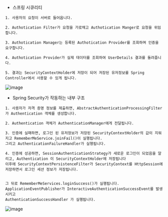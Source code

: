 * 스프링 시큐리티
```
1. 사용자의 요청이 서버로 들어옵니다.

2. Authotication Filter가 요청을 가로채고 Authotication Manger로 요청을 위임합니다.

3. Authotication Manager는 등록된 Authotication Provider를 조회하며 인증을 요구합니다. 

4. Authotication Provider가 실제 데이터를 조회하여 UserDetails 결과를 돌려줍니다.

5. 결과는 SecurityContextHolder에 저장이 되어 저장된 유저정보를 Spring Controller에서 사용할 수 있게 됩니다.
```
![image](https://github.com/user-attachments/assets/855384ae-3578-4fe3-9f3b-25766d144cfc)

* Spring Security가 작동하는 내부 구조
```
1. 사용자가 자격 증명 정보를 제출하면, AbstractAuthenticationProcessingFilter가 Authentication 객체를 생성합니다.

2. Authentication 객체가 AuthenticationManager에게 전달됩니다.

3. 인증에 실패하면, 로그인 된 유저정보가 저장된 SecurityContextHolder의 값이 지워지고 RememberMeService.joinFail()이 실행됩니다.
그리고 AuthenticationFailureHandler가 실행됩니다.

4. 인증에 성공하면, SessionAuthenticationStrategy가 새로운 로그인이 되었음을 알리고, Authentication 이 SecurityContextHolder에 저장됩니다
이후에 SecurityContextPersistenceFilter가 SecurityContext를 HttpSession에 저장하면서 로그인 세션 정보가 저장됩니다.


그 뒤로 RememberMeServices.loginSuccess()가 실행됩니다. ApplicationEventPublisher가 InteractiveAuthenticationSuccessEvent를 발생시키고
AuthenticationSuccessHandler 가 실행됩니다.
```
![image](https://github.com/user-attachments/assets/18748211-1a18-44e9-a07e-edc5e536b077)
